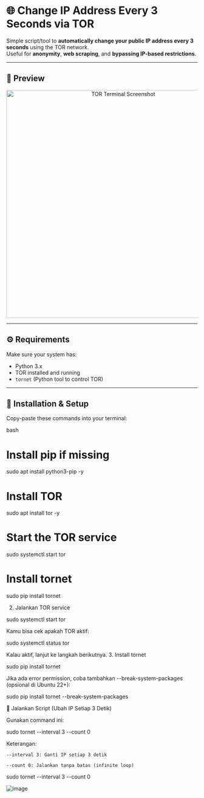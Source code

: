 # 🌐 Change IP Address Every 3 Seconds via TOR

Simple script/tool to **automatically change your public IP address every 3 seconds** using the TOR network.  
Useful for **anonymity**, **web scraping**, and **bypassing IP-based restrictions**.

---

## 📸 Preview

<p align="center">
  <img src="https://github.com/user-attachments/assets/60b937f1-86e0-408c-bedb-0c96e4f1bfac" alt="TOR Terminal Screenshot" width="600"/>
</p>

---

## ⚙️ Requirements

Make sure your system has:

- Python 3.x
- TOR installed and running
- `tornet` (Python tool to control TOR)

---

## 🧪 Installation & Setup

Copy-paste these commands into your terminal:

bash
# Install pip if missing
sudo apt install python3-pip -y

# Install TOR
sudo apt install tor -y

# Start the TOR service
sudo systemctl start tor

# Install tornet
sudo pip install tornet



2. Jalankan TOR service

sudo systemctl start tor

Kamu bisa cek apakah TOR aktif:

sudo systemctl status tor

Kalau aktif, lanjut ke langkah berikutnya.
3. Install tornet

sudo pip install tornet

Jika ada error permission, coba tambahkan --break-system-packages (opsional di Ubuntu 22+):

sudo pip install tornet --break-system-packages

🚀 Jalankan Script (Ubah IP Setiap 3 Detik)

Gunakan command ini:

sudo tornet --interval 3 --count 0

Keterangan:

    --interval 3: Ganti IP setiap 3 detik

    --count 0: Jalankan tanpa batas (infinite loop)
sudo tornet --interval 3 --count 0

![image](https://github.com/user-attachments/assets/a551d6b3-1f85-49fd-ba33-fb5cc16bf8e6)
